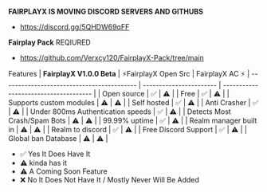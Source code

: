 **FAIRPLAYX IS MOVING DISCORD SERVERS AND GITHUBS**

- https://discord.gg/5QHDW69qFF

**Fairplay Pack** REQIURED
- https://github.com/Verxcy120/FairplayX-Pack/tree/main






Features
| **FairplayX V1.0.0 Beta**                  | ⚡FairplayX Open Src    |  FairplayX AC ⚡ 
| ------------------------------------------ | ----------------------- | ------------------------------------- |
| Open source                                | ✅                      | ⚠️                                   |
| Free                                       | ✅                      | ⚠️                                   |
| Supports custom modules                    | ⚠️                      | ⚠️                                   |
| Self hosted                                | ✅                      | ⚠️                                   |
| Anti Crasher                               | ✅                      | ⚠️                                   |
| Under 800ms Authentication speeds          | ✅                      | ⚠️                                   |
| Detects Most Crash/Spam Bots               | ⚠️                      | ⚠️                                   |
| 99.99% uptime                              | ✅                      | ⚠️                                   |
| Realm manager built in                     | ⚠                       | ⚠️                                   |
| Realm to discord                           | ✅                      | ⚠️                                   |
| Free Discord Support                       | ✅                      | ⚠️                                   |
| Global ban Database                        | ⚠️                      | ⚠️                                   |

- ✅ Yes It Does Have It
- ⚠ kinda has it
- ⚠️ A Coming Soon Feature 
- ❌ No It Does Not Have It / Mostly Never Will Be Added
